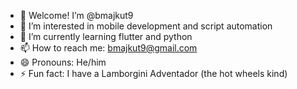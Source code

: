 - 👋 Welcome! I’m @bmajkut9
- 👀 I’m interested in mobile development and script automation
- 🌱 I’m currently learning flutter and python
- 📫 How to reach me: bmajkut9@gmail.com
- 😄 Pronouns: He/him
- ⚡ Fun fact: I have a Lamborgini Adventador (the hot wheels kind)

<!---
bmajkut9/bmajkut9 is a ✨ special ✨ repository because its `README.md` (this file) appears on your GitHub profile.
You can click the Preview link to take a look at your changes.
--->
